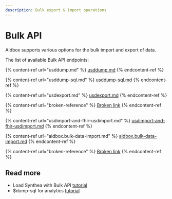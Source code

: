 ```yaml
---
description: Bulk export & import operations
---
```


# Bulk API

Aidbox supports various options for the bulk import and export of data.

The list of available Bulk API endpoints:

{% content-ref url="usddump.md" %}
[usddump.md](usddump.md)
{% endcontent-ref %}

{% content-ref url="usddump-sql.md" %}
[usddump-sql.md](usddump-sql.md)
{% endcontent-ref %}

{% content-ref url="usdexport.md" %}
[usdexport.md](usdexport.md)
{% endcontent-ref %}

{% content-ref url="broken-reference" %}
[Broken link](broken-reference)
{% endcontent-ref %}

{% content-ref url="usdimport-and-fhir-usdimport.md" %}
[usdimport-and-fhir-usdimport.md](usdimport-and-fhir-usdimport.md)
{% endcontent-ref %}

{% content-ref url="aidbox.bulk-data-import.md" %}
[aidbox.bulk-data-import.md](aidbox.bulk-data-import.md)
{% endcontent-ref %}

{% content-ref url="broken-reference" %}
[Broken link](broken-reference)
{% endcontent-ref %}

## Read more

* Load Synthea with Bulk API [tutorial](../../tutorials/bulk-api-tutorials/synthea-by-bulk-api.md)
* $dump-sql for analytics [tutorial](../../tutorials/bulk-api-tutorials/usddump-sql-tutorial.md)
